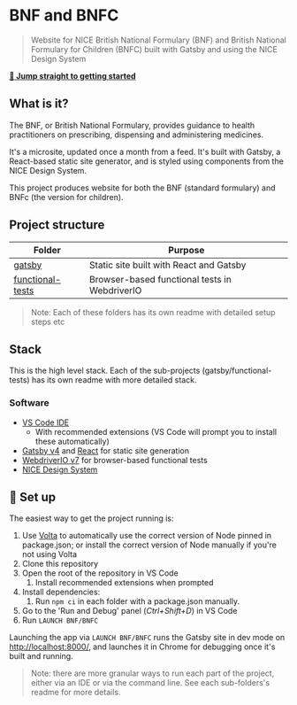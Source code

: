 # BNF and BNFC

> Website for NICE British National Formulary (BNF) and British National Formulary for Children (BNFC) built with Gatsby and using the NICE Design System

[**:rocket: Jump straight to getting started**](#rocket-set-up)

## What is it?

The BNF, or British National Formulary, provides guidance to health practitioners on prescribing, dispensing and administering medicines.

It's a microsite, updated once a month from a feed. It's built with Gatsby, a React-based static site generator, and is styled using components from the NICE Design System.

This project produces website for both the BNF (standard formulary) and BNFc (the version for children).

## Project structure

| Folder                                      | Purpose                                       |
| ------------------------------------------- | --------------------------------------------- |
| [gatsby](gatsby#readme)                     | Static site built with React and Gatsby       |
| [functional-tests](functional-tests#readme) | Browser-based functional tests in WebdriverIO |

> Note: Each of these folders has its own readme with detailed setup steps etc

## Stack

This is the high level stack. Each of the sub-projects (gatsby/functional-tests) has its own readme with more detailed stack.

### Software

- [VS Code IDE](https://code.visualstudio.com/)
  - With recommended extensions (VS Code will prompt you to install these automatically)
- [Gatsby v4](https://www.gatsbyjs.org/) and [React](https://reactjs.org/) for static site generation
- [WebdriverIO v7](https://webdriver.io/) for browser-based functional tests
- [NICE Design System](https://design-system.nice.org.uk/)

## :rocket: Set up

The easiest way to get the project running is:

1. Use [Volta](https://volta.sh/) to automatically use the correct version of Node pinned in package.json; or install the correct version of Node manually if you're not using Volta
2. Clone this repository
3. Open the root of the repository in VS Code
   1. Install recommended extensions when prompted
4. Install dependencies:
   1. Run `npm ci` in each folder with a package.json manually.
5. Go to the 'Run and Debug' panel (_Ctrl+Shift+D_) in VS Code
6. Run `LAUNCH BNF/BNFC`

Launching the app via `LAUNCH BNF/BNFC` runs the Gatsby site in dev mode on <http://localhost:8000/>, and launches it in Chrome for debugging once it's built and running.

> Note: there are more granular ways to run each part of the project, either via an IDE or via the command line. See each sub-folders's readme for more details.
